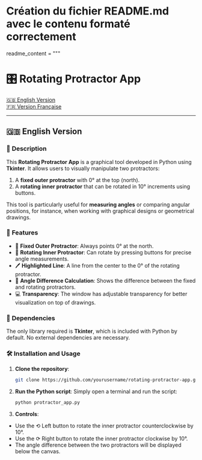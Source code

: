 # Création du fichier README.md avec le contenu formaté correctement
readme_content = """
# 🎛️ **Rotating Protractor App**

[🇬🇧 English Version](#english-version)  
[🇫🇷 Version Française](#version-française)

---

## 🇬🇧 **English Version**

### 📖 **Description**

This **Rotating Protractor App** is a graphical tool developed in Python using **Tkinter**. It allows users to visually manipulate two protractors:
1. A **fixed outer protractor** with 0° at the top (north).
2. A **rotating inner protractor** that can be rotated in 10° increments using buttons.

This tool is particularly useful for **measuring angles** or comparing angular positions, for instance, when working with graphical designs or geometrical drawings. 

### 🎯 **Features**
- 🧭 **Fixed Outer Protractor**: Always points 0° at the north.
- 🔄 **Rotating Inner Protractor**: Can rotate by pressing buttons for precise angle measurements.
- 🖊️ **Highlighted Line**: A line from the center to the 0° of the rotating protractor.
- 🧮 **Angle Difference Calculation**: Shows the difference between the fixed and rotating protractors.
- 💻 **Transparency**: The window has adjustable transparency for better visualization on top of drawings.

### 🔧 **Dependencies**

The only library required is **Tkinter**, which is included with Python by default. No external dependencies are necessary.

### 🛠️ **Installation and Usage**

1. **Clone the repository**:
   ```bash
   git clone https://github.com/yourusername/rotating-protractor-app.git

2. **Run the Python script**: Simply open a terminal and run the script:
   ```bash
   python protractor_app.py

3. **Controls**:
 - Use the ⟲ Left button to rotate the inner protractor counterclockwise by 10°.
 - Use the ⟳ Right button to rotate the inner protractor clockwise by 10°.
 - The angle difference between the two protractors will be displayed below the canvas.